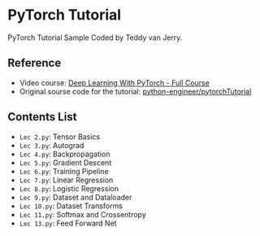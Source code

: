 # PyTorch Tutorial
PyTorch Tutorial Sample Coded by Teddy van Jerry.

## Reference
- Video course: [Deep Learning With PyTorch - Full Course](https://youtu.be/c36lUUr864M)
- Original sourse code for the tutorial: [python-engineer/pytorchTutorial](https://github.com/python-engineer/pytorchTutorial)

## Contents List
- `Lec 2.py`: Tensor Basics
- `Lec 3.py`: Autograd
- `Lec 4.py`: Backpropagation
- `Lec 5.py`: Gradient Descent
- `Lec 6.py`: Training Pipeline
- `Lec 7.py`: Linear Regression
- `Lec 8.py`: Logistic Regression
- `Lec 9.py`: Dataset and Dataloader
- `Lec 10.py`: Dataset Transforms
- `Lec 11.py`: Softmax and Crossentropy
- `Lec 13.py`: Feed Forward Net
